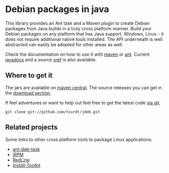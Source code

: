 # Debian packages in java

This library provides an Ant task and a Maven plugin to create Debian packages
from Java builds in a truly cross platform manner. Build your Debian packages
on any platform that has Java support. Windows, Linux - it does not require
additional native tools installed. The API underneath is well abstracted can
easily be adopted for other areas as well.

Check the documentation on how to use it with [maven](http://github.com/tcurdt/jdeb/blob/master/docs/maven.md)
or [ant](http://github.com/tcurdt/jdeb/blob/master/docs/ant.md). Current
[javadocs](http://tcurdt.github.com/jdeb/release/0.8/apidocs/) and a source
[xref](http://tcurdt.github.com/jdeb/release/0.8/xref/) is also available.


## Where to get it

The jars are available on [maven central](http://repo1.maven.org/maven2/org/vafer/jdeb/).
The source releases you can get in the [download section](http://github.com/tcurdt/jdeb/downloads).

If feel adventures or want to help out feel free to get the latest code
[via git](http://github.com/tcurdt/jdeb/tree/master).

    git clone git://github.com/tcurdt/jdeb.git


## Related projects

Some links to other cross platform tools to package Linux applications:

* [ant-deb-task](http://code.google.com/p/ant-deb-task)
* [jRPM](http://jrpm.sourceforge.net)
* [RedLine](http://www.freecompany.org/redline)
* [Install-Toolkit](http://install-toolkit.sourceforge.net)
